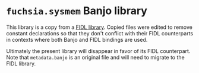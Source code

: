 # `fuchsia.sysmem` Banjo library

This library is a copy from a [FIDL library](/sdl/fidl/fuchsia.sysmem). Copied
files were edited to remove constant declarations so that they don't conflict
with their FIDL counterparts in contexts where both Banjo and FIDL bindings are
used.

Ultimately the present library will disappear in favor of its FIDL counterpart.
Note that `metadata.banjo` is an original file and will need to migrate to the
FIDL library.
